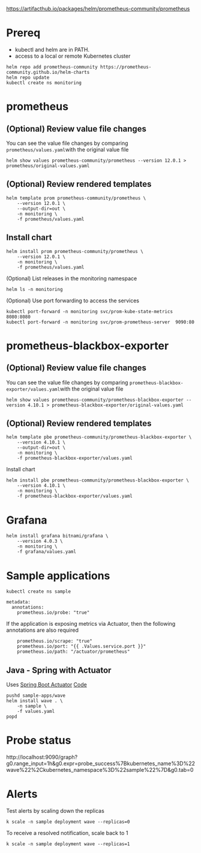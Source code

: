 https://artifacthub.io/packages/helm/prometheus-community/prometheus


# Prereq
* kubectl and helm are in PATH.
* access to a local or remote Kubernetes cluster

```
helm repo add prometheus-community https://prometheus-community.github.io/helm-charts
helm repo update
kubectl create ns monitoring
```

# prometheus
## (Optional) Review value file changes
You can see the value file changes by comparing `prometheus/values.yaml`with the original value file
```
helm show values prometheus-community/prometheus --version 12.0.1 > prometheus/original-values.yaml
```


## (Optional) Review rendered templates
```
helm template prom prometheus-community/prometheus \
    --version 12.0.1 \
    --output-dir=out \
    -n monitoring \
    -f prometheus/values.yaml
```

## Install chart
```
helm install prom prometheus-community/prometheus \
    --version 12.0.1 \
    -n monitoring \
    -f prometheus/values.yaml
```

(Optional) List releases in the monitoring namespace
```
helm ls -n monitoring
```

(Optional) Use port forwarding to access the services
```
kubectl port-forward -n monitoring svc/prom-kube-state-metrics 8080:8080
kubectl port-forward -n monitoring svc/prom-prometheus-server  9090:80
```

# prometheus-blackbox-exporter
## (Optional) Review value file changes
You can see the value file changes by comparing `prometheus-blackbox-exporter/values.yaml`with the original value file
```
helm show values prometheus-community/prometheus-blackbox-exporter --version 4.10.1 > prometheus-blackbox-exporter/original-values.yaml
```

## (Optional) Review rendered templates
```
helm template pbe prometheus-community/prometheus-blackbox-exporter \
    --version 4.10.1 \
    --output-dir=out \
    -n monitoring \
    -f prometheus-blackbox-exporter/values.yaml
```

Install chart
```
helm install pbe prometheus-community/prometheus-blackbox-exporter \
    --version 4.10.1 \
    -n monitoring \
    -f prometheus-blackbox-exporter/values.yaml
```
# Grafana
```
helm install grafana bitnami/grafana \
    --version 4.0.3 \
    -n monitoring \
    -f grafana/values.yaml
```

# Sample applications
```
kubectl create ns sample
```

```
metadata:
  annotations:
    prometheus.io/probe: "true"
```

If the application is exposing metrics via Actuator, then the following annotations are also required
```
    prometheus.io/scrape: "true"
    prometheus.io/port: "{{ .Values.service.port }}"
    prometheus.io/path: "/actuator/prometheus"
```

## Java - Spring with Actuator
Uses [Spring Boot Actuator](https://docs.spring.io/spring-boot/docs/current/reference/html/production-ready-features.html)
[Code](https://github.com/serbangilvitu/wave)
```
pushd sample-apps/wave
helm install wave . \
    -n sample \
    -f values.yaml
popd
```

# Probe status
http://localhost:9090/graph?g0.range_input=1h&g0.expr=probe_success%7Bkubernetes_name%3D%22wave%22%2Ckubernetes_namespace%3D%22sample%22%7D&g0.tab=0

# Alerts
Test alerts by scaling down the replicas
```
k scale -n sample deployment wave --replicas=0
```

To receive a resolved notification, scale back to 1
```
k scale -n sample deployment wave --replicas=1
```